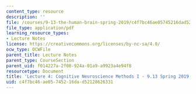 ```yaml
---
content_type: resource
description: ''
file: /courses/9-13-the-human-brain-spring-2019/c4f7bc46ae05745216dad52128626331_MIT9_13S19_L04.pdf
file_type: application/pdf
learning_resource_types:
- Lecture Notes
license: https://creativecommons.org/licenses/by-nc-sa/4.0/
ocw_type: OCWFile
parent_title: Lecture Notes
parent_type: CourseSection
parent_uid: f014227a-2f08-924a-01a9-a9923a4e94f8
resourcetype: Document
title: 'Lecture 4: Cognitive Neuroscience Methods I - 9.13 Spring 2019'
uid: c4f7bc46-ae05-7452-16da-d52128626331
---
```

